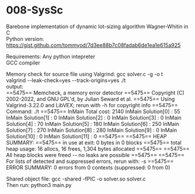 # 008-SysSc
Barebone implementation of dynamic lot-sizing algorithm Wagner-Whitin in C \
Python version: https://gist.github.com/tommyod/7d3ee88b7c08fadab6de1ea1e615a925


Requirements:
Any python intepreter \
GCC compiler


Memory check for source file using Valgrind:
gcc solver.c -g -o t \
valgrind --leak-check=yes --track-origins=yes ./t \
output: \
==5475== Memcheck, a memory error detector
==5475== Copyright (C) 2002-2022, and GNU GPL'd, by Julian Seward et al.
==5475== Using Valgrind-3.22.0 and LibVEX; rerun with -h for copyright info
==5475== Command: ./t
==5475== 
InMain Total cost: 2140
InMain Solution[0] 	: 55
InMain Solution[1] 	: 0
InMain Solution[2] 	: 0
InMain Solution[3] 	: 0
InMain Solution[4] 	: 70
InMain Solution[5] 	: 180
InMain Solution[6] 	: 250
InMain Solution[7] 	: 270
InMain Solution[8] 	: 280
InMain Solution[9] 	: 0
InMain Solution[10] 	: 0
InMain Solution[11] 	: 0
==5475== 
==5475== HEAP SUMMARY:
==5475==     in use at exit: 0 bytes in 0 blocks
==5475==   total heap usage: 16 allocs, 16 frees, 1,304 bytes allocated
==5475== 
==5475== All heap blocks were freed -- no leaks are possible
==5475== 
==5475== For lists of detected and suppressed errors, rerun with: -s
==5475== ERROR SUMMARY: 0 errors from 0 contexts (suppressed: 0 from 0)


Shared object file: gcc -shared -fPIC -o solver.so solver.c \
Then run: python3 main.py

